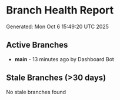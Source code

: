 # Branch Health Report
Generated: Mon Oct  6 15:49:20 UTC 2025

## Active Branches
- **main** - 13 minutes ago by Dashboard Bot

## Stale Branches (>30 days)
No stale branches found
